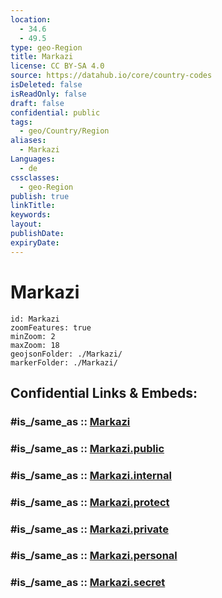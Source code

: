 ```yaml
---
location:
  - 34.6
  - 49.5
type: geo-Region
title: Markazi
license: CC BY-SA 4.0
source: https://datahub.io/core/country-codes
isDeleted: false
isReadOnly: false
draft: false
confidential: public
tags:
  - geo/Country/Region
aliases:
  - Markazi
Languages:
  - de
cssclasses:
  - geo-Region
publish: true
linkTitle:
keywords:
layout:
publishDate:
expiryDate:
---
```


# Markazi

```leaflet
id: Markazi
zoomFeatures: true 
minZoom: 2 
maxZoom: 18
geojsonFolder: ./Markazi/
markerFolder: ./Markazi/
```


## Confidential Links & Embeds: 

### #is_/same_as :: [Markazi](/_Standards/Earth/Continent/Asia/Asia~West/Iran/provinces~Iran/Markazi.md) 

### #is_/same_as :: [Markazi.public](/_public/Earth/Continent/Asia/Asia~West/Iran/provinces~Iran/Markazi.public.md) 

### #is_/same_as :: [Markazi.internal](/_internal/Earth/Continent/Asia/Asia~West/Iran/provinces~Iran/Markazi.internal.md) 

### #is_/same_as :: [Markazi.protect](/_protect/Earth/Continent/Asia/Asia~West/Iran/provinces~Iran/Markazi.protect.md) 

### #is_/same_as :: [Markazi.private](/_private/Earth/Continent/Asia/Asia~West/Iran/provinces~Iran/Markazi.private.md) 

### #is_/same_as :: [Markazi.personal](/_personal/Earth/Continent/Asia/Asia~West/Iran/provinces~Iran/Markazi.personal.md) 

### #is_/same_as :: [Markazi.secret](/_secret/Earth/Continent/Asia/Asia~West/Iran/provinces~Iran/Markazi.secret.md)


